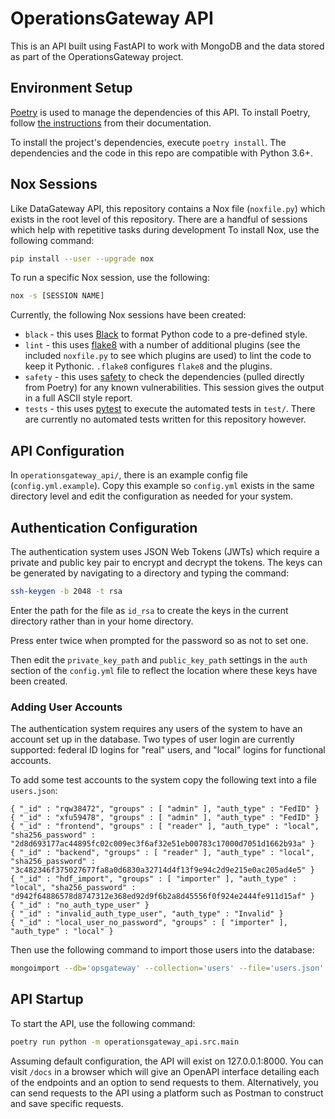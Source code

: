# OperationsGateway API
This is an API built using FastAPI to work with MongoDB and the data stored as part of the OperationsGateway project.


## Environment Setup
[Poetry](https://python-poetry.org/) is used to manage the dependencies of this API. To install Poetry, follow [the instructions](https://python-poetry.org/docs/master/#installing-with-the-official-installer) from their documentation.

To install the project's dependencies, execute `poetry install`. The dependencies and the code in this repo are compatible with Python 3.6+.

## Nox Sessions
Like DataGateway API, this repository contains a Nox file (`noxfile.py`) which exists in the root level of this repository. There are a handful of sessions which help with repetitive tasks during development To install Nox, use the following command:

```bash
pip install --user --upgrade nox
```

To run a specific Nox session, use the following:

```bash
nox -s [SESSION NAME]
```

Currently, the following Nox sessions have been created:
- `black` - this uses [Black](https://black.readthedocs.io/en/stable/) to format Python code to a pre-defined style.
- `lint` - this uses [flake8](https://flake8.pycqa.org/en/latest/) with a number of additional plugins (see the included `noxfile.py` to see which plugins are used) to lint the code to keep it Pythonic. `.flake8` configures `flake8` and the plugins.
- `safety` - this uses [safety](https://github.com/pyupio/safety) to check the dependencies (pulled directly from Poetry) for any known vulnerabilities. This session gives the output in a full ASCII style report.
- `tests` - this uses [pytest](https://docs.pytest.org/en/stable/) to execute the automated tests in `test/`. There are currently no automated tests written for this repository however.

## API Configuration
In `operationsgateway_api/`, there is an example config file (`config.yml.example`). Copy this example so `config.yml` exists in the same directory level and edit the configuration as needed for your system.

## Authentication Configuration

The authentication system uses JSON Web Tokens (JWTs) which require a private and public key pair to encrypt and decrypt the tokens. The keys can be generated by navigating to a directory and typing the command:

```bash
ssh-keygen -b 2048 -t rsa
```

Enter the path for the file as `id_rsa` to create the keys in the current directory rather than in your home directory.

Press enter twice when prompted for the password so as not to set one.

Then edit the ```private_key_path``` and ```public_key_path``` settings in the ```auth``` section of the ```config.yml``` file to reflect the location where these keys have been created.

### Adding User Accounts

The authentication system requires any users of the system to have an account set up in the database. Two types of user login are currently supported: federal ID logins for "real" users, and "local" logins for functional accounts.

To add some test accounts to the system copy the following text into a file ```users.json```:
```
{ "_id" : "rqw38472", "groups" : [ "admin" ], "auth_type" : "FedID" }
{ "_id" : "xfu59478", "groups" : [ "admin" ], "auth_type" : "FedID" }
{ "_id" : "frontend", "groups" : [ "reader" ], "auth_type" : "local", "sha256_password" : "2d8d693177ac44895fc02c009ec3f6af32e51eb00783c17000d7051d1662b93a" }
{ "_id" : "backend", "groups" : [ "reader" ], "auth_type" : "local", "sha256_password" : "3c482346f375027677fa8a0d6830a32714d4f13f9e94c2d9e215e0ac205ad4e5" }
{ "_id" : "hdf_import", "groups" : [ "importer" ], "auth_type" : "local", "sha256_password" : "d942f64886578d8747312e368ed92d9f6b2a8d45556f0f924e2444fe911d15af" }
{ "_id" : "no_auth_type_user" }
{ "_id" : "invalid_auth_type_user", "auth_type" : "Invalid" }
{ "_id" : "local_user_no_password", "groups" : [ "importer" ], "auth_type" : "local" }
```

Then use the following command to import those users into the database:

```bash
mongoimport --db='opsgateway' --collection='users' --file='users.json'
```

## API Startup
To start the API, use the following command:

```bash
poetry run python -m operationsgateway_api.src.main
```

Assuming default configuration, the API will exist on 127.0.0.1:8000. You can visit `/docs` in a browser which will give an OpenAPI interface detailing each of the endpoints and an option to send requests to them. Alternatively, you can send requests to the API using a platform such as Postman to construct and save specific requests.
